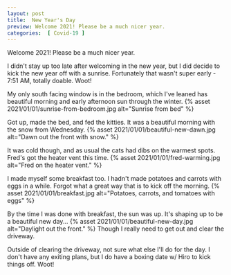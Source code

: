 ```yaml
---
layout: post
title:  New Year's Day
preview: Welcome 2021! Please be a much nicer year. 
categories:  [ Covid-19 ]
---
```


Welcome 2021! Please be a much nicer year.

I didn't stay up too late after welcoming in the new year, but I did decide to kick the new year off with a sunrise. Fortunately that wasn't super early - 7:51 AM, totally doable. Woot!

My only south facing window is in the bedroom, which I've leaned has beautiful morning and early afternoon sun through the winter. 
{% asset 2021/01/01/sunrise-from-bedroom.jpg alt="Sunrise from bed" %}

Got up, made the bed, and fed the kitties. It was a beautiful morning with the snow from Wednesday. 
{% asset 2021/01/01/beautiful-new-dawn.jpg alt="Dawn out the front with snow." %}

It was cold though, and as usual the cats had dibs on the warmest spots. Fred's got the heater vent this time. 
{% asset 2021/01/01/fred-warming.jpg alt="Fred on the heater vent." %}

I made myself some breakfast too. I hadn't made potatoes and carrots with eggs in a while. Forgot what a great way that is to kick off the morning.
{% asset 2021/01/01/breakfast.jpg alt="Potatoes, carrots, and tomatoes with eggs" %}

By the time I was done with breakfast, the sun was up. It's shaping up to be a beautiful new day... 
{% asset 2021/01/01/beautiful-new-day.jpg alt="Daylight out the front." %}
Though I really need to get out and clear the driveway. 

Outside of clearing the driveway, not sure what else I'll do for the day. I don't have any exiting plans, but I do have a boxing date w/ Hiro to kick things off. Woot!
